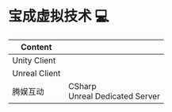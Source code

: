 # 宝成虚拟技术 :computer:

| Content       |                                     |
| ------------- | ----------------------------------- |
| Unity Client  |                                     |
| Unreal Client |                                     |
| 腾娱互动      | CSharp<br />Unreal Dedicated Server |

